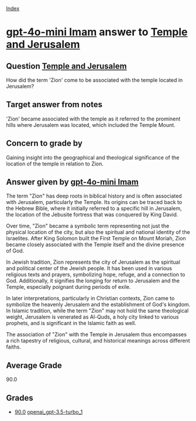 
[Index](../../../index.md)
# [gpt-4o-mini Imam](../../answering_models/gpt-4o-mini_Imam.md) answer to [Temple and Jerusalem](../../questions/Temple_and_Jerusalem.md)

## Question [Temple and Jerusalem](../../questions/Temple_and_Jerusalem.md)
How did the term 'Zion' come to be associated with the temple located in Jerusalem?

## Target answer from notes
'Zion' became associated with the temple as it referred to the prominent hills where Jerusalem was located, which included the Temple Mount.

## Concern to grade by
Gaining insight into the geographical and theological significance of the location of the temple in relation to Zion.

## Answer given by [gpt-4o-mini Imam](../../answering_models/gpt-4o-mini_Imam.md)
The term "Zion" has deep roots in biblical history and is often associated with Jerusalem, particularly the Temple. Its origins can be traced back to the Hebrew Bible, where it initially referred to a specific hill in Jerusalem, the location of the Jebusite fortress that was conquered by King David. 

Over time, "Zion" became a symbolic term representing not just the physical location of the city, but also the spiritual and national identity of the Israelites. After King Solomon built the First Temple on Mount Moriah, Zion became closely associated with the Temple itself and the divine presence of God.

In Jewish tradition, Zion represents the city of Jerusalem as the spiritual and political center of the Jewish people. It has been used in various religious texts and prayers, symbolizing hope, refuge, and a connection to God. Additionally, it signifies the longing for return to Jerusalem and the Temple, especially poignant during periods of exile.

In later interpretations, particularly in Christian contexts, Zion came to symbolize the heavenly Jerusalem and the establishment of God's kingdom. In Islamic tradition, while the term "Zion" may not hold the same theological weight, Jerusalem is venerated as Al-Quds, a holy city linked to various prophets, and is significant in the Islamic faith as well.

The association of "Zion" with the Temple in Jerusalem thus encompasses a rich tapestry of religious, cultural, and historical meanings across different faiths.

## Average Grade
90.0

## Grades
 * [90.0](./Temple_and_Jerusalem_grades/openai_gpt-3.5-turbo_1.md) [openai_gpt-3.5-turbo_1](../../grading_models/openai_gpt-3.5-turbo_1.md)
